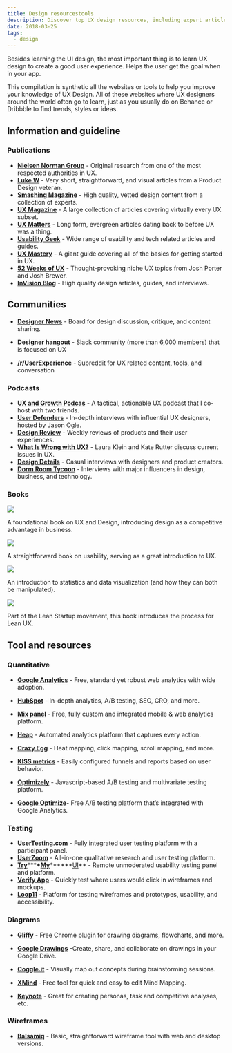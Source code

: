```yaml
---
title: Design resourcestools
description: Discover top UX design resources, including expert articles, communities, podcasts, books, and tools to improve user experience and master UX design techniques effectively.
date: 2018-03-25
tags:
  - design
---
```


Besides learning the UI design, the most important thing is to learn UX design to create a good user experience. Helps the user get the goal when in your app.

This compilation is synthetic all the websites or tools to help you improve your knowledge of UX Design. All of these websites where UX designers around the world often go to learn, just as you usually do on Behance or Dribbble to find trends, styles or ideas.

## Information and guideline

### Publications

- **[Nielsen Norman Group](https://www.nngroup.com/articles/)** - Original research from one of the most respected authorities in UX.
- **[Luke W](https://www.lukew.com/ff/)** - Very short, straightforward, and visual articles from a Product Design veteran.
- **[Smashing Magazine](https://www.smashingmagazine.com/)** - High quality, vetted design content from a collection of experts.
- **[UX Magazine](https://uxmag.com/)** - A large collection of articles covering virtually every UX subset.
- **[UX Matters](https://www.uxmatters.com/)** - Long form, evergreen articles dating back to before UX was a thing.
- **[Usability Geek](https://usabilitygeek.com/)** - Wide range of usability and tech related articles and guides.
- **[UX Mastery](https://uxmastery.com/)** - A giant guide covering all of the basics for getting started in UX.
- **[52 Weeks of UX](http://52weeksofux.com/tagged/week_1)** - Thought-provoking niche UX topics from Josh Porter and Josh Brewer.
- **[InVision Blog](https://www.invisionapp.com/blog)** - High quality design articles, guides, and interviews.

## Communities

- **[Designer News](https://www.designernews.co/)** - Board for design discussion, critique, and content sharing.

- **Designer hangout** - Slack community (more than 6,000 members) that is focused on UX

- **[/r/UserExperience](https://www.reddit.com/r/userexperience/)** - Subreddit for UX related content, tools, and conversation

### Podcasts

- **[UX and Growth Podcas](https://austinknight.com/podcast/)** - A tactical, actionable UX podcast that I co-host with two friends.
- **[User Defenders](https://userdefenders.com/)** - In-depth interviews with influential UX designers, hosted by Jason Ogle.
- **[Design Review](http://www.designreviewpodcast.com/)** - Weekly reviews of products and their user experiences.
- **[What Is Wrong with UX?](https://itunes.apple.com/us/podcast/what-is-wrong-ux-users-know/id980133198?mt=2)** - Laura Klein and Kate Rutter discuss current issues in UX.
- **[Design Details](https://spec.fm/podcasts/design-details)** - Casual interviews with designers and product creators.
- **[Dorm Room Tycoon](https://drt.fm/)** - Interviews with major influencers in design, business, and technology.

### Books

![](assets/design-resourcestools_1d108bd8a65ff50110c20d550f63945e_md5.webp)

A foundational book on UX and Design, introducing design as a competitive advantage in business.

![](assets/design-resourcestools_9863db6fd97f581087152cab779966e2_md5.webp)

A straightforward book on usability, serving as a great introduction to UX.

![](assets/design-resourcestools_35a07daafda041800eb792f9dfb52744_md5.webp)

An introduction to statistics and data visualization (and how they can both be manipulated).

![](assets/design-resourcestools_22750df99a8ae9d95127999f8d41614b_md5.webp)

Part of the Lean Startup movement, this book introduces the process for Lean UX.

## Tool and resources

### Quantitative

- **[Google Analytics](https://www.google.com/analytics/#?modal_active=none)** - Free, standard yet robust web analytics with wide adoption.
- **[HubSpot](https://www.hubspot.com/)** - In-depth analytics, A/B testing, SEO, CRO, and more.
- **[Mix panel](https://mixpanel.com/)** - Free, fully custom and integrated mobile & web analytics platform.
- **[Heap](https://heapanalytics.com/?referral=5djmk)** - Automated analytics platform that captures every action.
- **[Crazy Egg](https://www.crazyegg.com/)** - Heat mapping, click mapping, scroll mapping, and more.
- **[KISS metrics](https://www.kissmetrics.com/)** - Easily configured funnels and reports based on user behavior.
- **[Optimizely](https://www.optimizely.com/)** - Javascript-based A/B testing and multivariate testing platform.

- **[Google Optimize](https://optimize.google.com/optimize/home/#/accounts/2740283315/containers/8631801)**- Free A/B testing platform that’s integrated with Google Analytics.

### Testing

- **[UserTesting.com](http://usertesting.com/)** - Fully integrated user testing platform with a participant panel.
- **[UserZoom](https://www.userzoom.com/)** - All-in-one qualitative research and user testing platform.
- **[Try](https://www.trymyui.com/)**\*\*\***\*[My](https://www.trymyui.com/)**\*\*\*\*\*\*[UI](https://www.trymyui.com/)\*\* - Remote unmoderated usability testing panel and platform.
- **[Verify App](https://verifyapp.com/)** - Quickly test where users would click in wireframes and mockups.
- **[Loop11](https://www.loop11.com/)** - Platform for testing wireframes and prototypes, usability, and accessibility.

### Diagrams

- **[Gliffy](https://www.gliffy.com/)** - Free Chrome plugin for drawing diagrams, flowcharts, and more.
- **[Google Drawings](https://docs.google.com/drawings/d/1saUBNhMvr-v-nunOZ73Pp-rqrPp-r4EeT2Ml2p2lcng/edit)** -Create, share, and collaborate on drawings in your Google Drive.

- **[Coggle.it](http://coggle.it/)** - Visually map out concepts during brainstorming sessions.

- **[XMind](http://www.xmind.net/)** - Free tool for quick and easy to edit Mind Mapping.

- **[Keynote](https://www.apple.com/keynote/)** - Great for creating personas, task and competitive analyses, etc.

### Wireframes

- **[Balsamiq](https://balsamiq.com/)** - Basic, straightforward wireframe tool with web and desktop versions.
